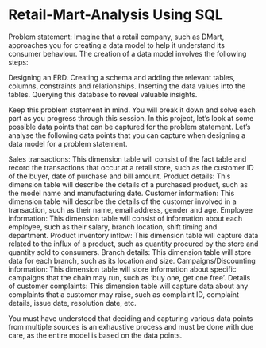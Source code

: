 # Retail-Mart-Analysis Using SQL
Problem statement: Imagine that a retail company, such as DMart, approaches you for creating a data model to help it understand its consumer behaviour. The creation of a data model involves the following steps:

Designing an ERD.
Creating a schema and adding the relevant tables, columns, constraints and relationships.
Inserting the data values into the tables.
Querying this database to reveal valuable insights.
 

Keep this problem statement in mind. You will break it down and solve each part as you progress through this session. In this project, let’s look at some possible data points that can be captured for the problem statement.
Let’s analyse the following data points that you can capture when designing a data model for a problem statement.

Sales transactions: This dimension table will consist of the fact table and record the transactions that occur at a retail store, such as the customer ID of the buyer, date of purchase and bill amount.
Product details: This dimension table will describe the details of a purchased product, such as the model name and manufacturing date.
Customer information: This dimension table will describe the details of the customer involved in a transaction, such as their name, email address, gender and age.
Employee information: This dimension table will consist of information about each employee, such as their salary, branch location, shift timing and department.
Product inventory inflow: This dimension table will capture data related to the influx of a product, such as quantity procured by the store and quantity sold to consumers.
Branch details: This dimension table will store data for each branch, such as its location and size.
Campaigns/Discounting information: This dimension table will store information about specific campaigns that the chain may run, such as ‘buy one, get one free’.
Details of customer complaints: This dimension table will capture data about any complaints that a customer may raise, such as complaint ID, complaint details, issue date, resolution date, etc.
 

You must have understood that deciding and capturing various data points from multiple sources is an exhaustive process and must be done with due care, as the entire model is based on the data points.
